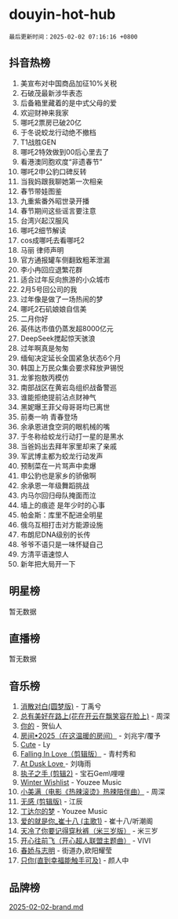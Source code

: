 # douyin-hot-hub

`最后更新时间：2025-02-02 07:16:16 +0800`

## 抖音热榜

1. 美宣布对中国商品加征10%关税
1. 石破茂最新涉华表态
1. 后备箱里藏着的是中式父母的爱
1. 欢迎财神来我家
1. 哪吒2票房已破20亿
1. 于冬说蛟龙行动绝不撤档
1. T1战胜GEN
1. 哪吒2特效做到00后心里去了
1. 看港澳同胞欢度“非遗春节”
1. 哪吒2申公豹口碑反转
1. 当我妈跟我聊她第一次相亲
1. 春节带娃图鉴
1. 九重紫番外昭世录开播
1. 春节期间这些谣言要注意
1. 台湾兴起汉服风
1. 哪吒2细节解读
1. cos成哪吒去看哪吒2
1. 马丽 律师声明
1. 官方通报罐车侧翻致粗苯泄漏
1. 李小冉回应退繁花群
1. 适合过年反向旅游的小众城市
1. 2月5号回公司的我
1. 过年像是做了一场热闹的梦
1. 哪吒2石矶娘娘自信美
1. 二月你好
1. 英伟达市值仍蒸发超8000亿元
1. DeepSeek搅起惊天骇浪
1. 过年啊真是匆匆
1. 缅甸决定延长全国紧急状态6个月
1. 韩国上万民众集会要求释放尹锡悦
1. 龙爹抱敖丙模仿
1. 南部战区在黄岩岛组织战备警巡
1. 谁能拒绝提前沾点财神气
1. 黑妮曝王菲父母哥哥均已离世
1. 前奏一响 青春登场
1. 余承恩进食空洞的眼机械的嘴
1. 于冬称给蛟龙行动打一星的是黑水
1. 当爸妈出去拜年家里却来了亲戚
1. 军武博主都为蛟龙行动发声
1. 预制菜在一片骂声中卖爆
1. 申公豹也是家乡的骄傲啊
1. 余承恩一年级舞蹈挑战
1. 内马尔回归母队掩面而泣
1. 墙上的痕迹 是年少时的心事
1. 帕金斯：库里不配进全明星
1. 俄乌互相打击对方能源设施
1. 布朗尼DNA级别的长传
1. 爷爷不语只是一味怀疑自己
1. 方清平语速惊人
1. 新年把大局开一下

## 明星榜

暂无数据

## 直播榜

暂无数据

## 音乐榜

1. [消散对白(圆梦版)](https://sf5-hl-cdn-tos.douyinstatic.com/obj/tos-cn-ve-2774/og4jB5I5IizzoZVAAAzWgBMAsMDWoArfwBOiFs) - 丁禹兮
1. [总有美好在路上(花在开云在飘笑容在脸上)](https://sf5-hl-cdn-tos.douyinstatic.com/obj/tos-cn-ve-2774/oU5u7NwtfBIvaNhoQBszOvAlRiAoiWAVVyBMq4) - 周深
1. [你的](https://sf5-hl-cdn-tos.douyinstatic.com/obj/tos-cn-ve-2774/oYuIeKf42jB7sEV6B2upMdpYAgfrQWj0FeRegh) - 贺仙人
1. [房间•2025（在这温暖的房间）](https://sf5-hl-cdn-tos.douyinstatic.com/obj/tos-cn-ve-2774/oMzJcnT8BgIetASeBfwfEeBQVNfACiCifhfZP7g) - 刘兆宇/覆予
1. [Cute](https://sf5-hl-cdn-tos.douyinstatic.com/obj/tos-cn-ve-2774/o4IbIzHWKAAB4wsS5qMBRiiAlEBGTpQRNfFvuo) - Ly
1. [Falling In Love（剪辑版）](https://sf5-hl-cdn-tos.douyinstatic.com/obj/tos-cn-ve-2774/o8ajpA8zzgBPahbBIO8AcKGBLJezFCRd1wfP9f) - 青村秀和
1. [ At Dusk  Love ](https://sf5-hl-cdn-tos.douyinstatic.com/obj/tos-cn-ve-2774/o8CrpCf5CaYgI4ZrtQgMQAFEfuGqNnRSDQAPBc) - 刘嗨雨
1. [执子之手 (剪辑2)](https://sf5-hl-cdn-tos.douyinstatic.com/obj/tos-cn-ve-2774/oUoZLQjCc31XzqsBnBQUNgeKtYPBcgbFDwtfcu) - 宝石Gem\哩哩
1. [Winter Wishlist](https://sf5-hl-cdn-tos.douyinstatic.com/obj/tos-cn-ve-2774/oIIgUOeamCFCVAzxN6MFRLIBlLGpUqQxeeHrLE) - Youzee Music
1. [小美满（电影《热辣滚烫》热辣陪伴曲）](https://sf5-hl-cdn-tos.douyinstatic.com/obj/tos-cn-ve-2774/o0GAn2lSgfZIDUgtevCGDQYnFg4CwnrBaxbTZL) - 周深
1. [无感 (剪辑版)](https://sf5-hl-cdn-tos.douyinstatic.com/obj/tos-cn-ve-2774/o0eIsUzJBDlQaQFC5OFlgbMEZC1TFYBftOBn6p) - 江辰
1. [丁达尔的梦](https://sf6-cdn-tos.douyinstatic.com/obj/tos-cn-ve-2774/oMU3WirUZBVQkAC9ccG5P2IQirziZM2RTInUY) - Youzee Music
1. [爱的就是你_崔十八 (主歌1)](https://sf5-hl-cdn-tos.douyinstatic.com/obj/tos-cn-ve-2774/oI5BO5DhFZ6UTcNCnZaOCBLtZ7WIMQGfgnXf5E) - 崔十八/听潮阁
1. [天冷了你要记得穿秋裤（米三岁版）](https://sf5-hl-cdn-tos.douyinstatic.com/obj/tos-cn-ve-2774/oQlIwVIDWiZ6BQilAorS7MA0AgCkQDvcZAdm1) - 米三岁
1. [开心往前飞（开心超人联盟主题曲）](https://sf5-hl-cdn-tos.douyinstatic.com/obj/tos-cn-ve-2774/9d8fb7c82cf1421fb93a9fe925275e0a) - VIVI
1. [春娇与志明](https://sf3-cdn-tos.douyinstatic.com/obj/tos-cn-ve-2774/e530d8fceb7044b39707d7f9ff54add1) - 街道办,欧阳耀莹
1. [只你(直到幸福能触手可及)](https://sf5-hl-cdn-tos.douyinstatic.com/obj/tos-cn-ve-2774/o0lBkRDzFTeaVSUz3ZZSCBVtZ5DIMQGfgmEAuE) - 颜人中

## 品牌榜

[2025-02-02-brand.md](2025-02-02-brand.md)
